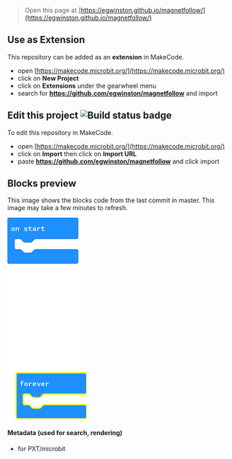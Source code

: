 
> Open this page at [https://egwinston.github.io/magnetfollow/](https://egwinston.github.io/magnetfollow/)

## Use as Extension

This repository can be added as an **extension** in MakeCode.

* open [https://makecode.microbit.org/](https://makecode.microbit.org/)
* click on **New Project**
* click on **Extensions** under the gearwheel menu
* search for **https://github.com/egwinston/magnetfollow** and import

## Edit this project ![Build status badge](https://github.com/egwinston/magnetfollow/workflows/MakeCode/badge.svg)

To edit this repository in MakeCode.

* open [https://makecode.microbit.org/](https://makecode.microbit.org/)
* click on **Import** then click on **Import URL**
* paste **https://github.com/egwinston/magnetfollow** and click import

## Blocks preview

This image shows the blocks code from the last commit in master.
This image may take a few minutes to refresh.

![A rendered view of the blocks](https://github.com/egwinston/magnetfollow/raw/master/.github/makecode/blocks.png)

#### Metadata (used for search, rendering)

* for PXT/microbit
<script src="https://makecode.com/gh-pages-embed.js"></script><script>makeCodeRender("{{ site.makecode.home_url }}", "{{ site.github.owner_name }}/{{ site.github.repository_name }}");</script>
